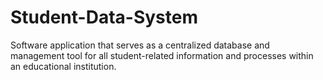 # Student-Data-System
Software application that serves as a centralized database and management tool for all student-related information and processes within an educational institution.
